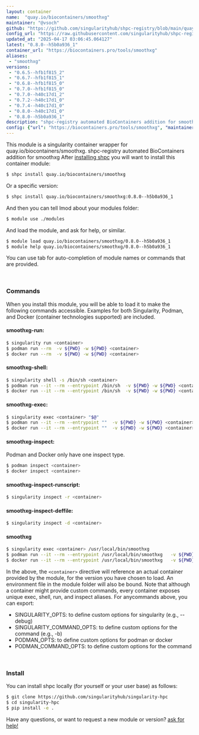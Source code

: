 ```yaml
---
layout: container
name:  "quay.io/biocontainers/smoothxg"
maintainer: "@vsoch"
github: "https://github.com/singularityhub/shpc-registry/blob/main/quay.io/biocontainers/smoothxg/container.yaml"
config_url: "https://raw.githubusercontent.com/singularityhub/shpc-registry/main/quay.io/biocontainers/smoothxg/container.yaml"
updated_at: "2025-04-17 03:06:45.064127"
latest: "0.8.0--h5b0a936_1"
container_url: "https://biocontainers.pro/tools/smoothxg"
aliases:
 - "smoothxg"
versions:
 - "0.6.5--hfb1f815_2"
 - "0.6.7--hfb1f815_1"
 - "0.6.8--hfb1f815_0"
 - "0.7.0--hfb1f815_0"
 - "0.7.0--h40c17d1_2"
 - "0.7.2--h40c17d1_0"
 - "0.7.4--h40c17d1_0"
 - "0.8.0--h40c17d1_0"
 - "0.8.0--h5b0a936_1"
description: "shpc-registry automated BioContainers addition for smoothxg"
config: {"url": "https://biocontainers.pro/tools/smoothxg", "maintainer": "@vsoch", "description": "shpc-registry automated BioContainers addition for smoothxg", "latest": {"0.8.0--h5b0a936_1": "sha256:4781cd6ebda0307b31976c739ab839b9287b63574e5212043bf56f654e66950d"}, "tags": {"0.6.5--hfb1f815_2": "sha256:c4c82cbbf83b65d767c3f6af2b8a6fb5894ddb828d75d1a7f94da3224b2299ea", "0.6.7--hfb1f815_1": "sha256:0d752f242a36a696064edd84137b62fa7416645c324be5c1f30f4d69b8754189", "0.6.8--hfb1f815_0": "sha256:e1dc69f6bf1496a516a496fea187ae37c0b0dd125eacf8561f44dd71eb6348a1", "0.7.0--hfb1f815_0": "sha256:81ae8327cb62678ff597096f25141448f2ec3e3269b6e7c90e59acc94bb2ba38", "0.7.0--h40c17d1_2": "sha256:b524d46705dea8b18f700edbbc712c416b7216be9b3a05cc66a6ca5ccc412e00", "0.7.2--h40c17d1_0": "sha256:cdd3eb20d1aa2e27406d5aa41aab7bdddf2bef2af8bd8e9dcdc4d30cbebaeb0f", "0.7.4--h40c17d1_0": "sha256:825e5c8b9ab566f8990fd52468d315efc5cb976f03d1d25021320d88d423420c", "0.8.0--h40c17d1_0": "sha256:6af3e493d914101594ea371c08af852bb78bd789f2ce300721ea9e9b405d0081", "0.8.0--h5b0a936_1": "sha256:4781cd6ebda0307b31976c739ab839b9287b63574e5212043bf56f654e66950d"}, "docker": "quay.io/biocontainers/smoothxg", "aliases": {"smoothxg": "/usr/local/bin/smoothxg"}}
---
```


This module is a singularity container wrapper for quay.io/biocontainers/smoothxg.
shpc-registry automated BioContainers addition for smoothxg
After [installing shpc](#install) you will want to install this container module:


```bash
$ shpc install quay.io/biocontainers/smoothxg
```

Or a specific version:

```bash
$ shpc install quay.io/biocontainers/smoothxg:0.8.0--h5b0a936_1
```

And then you can tell lmod about your modules folder:

```bash
$ module use ./modules
```

And load the module, and ask for help, or similar.

```bash
$ module load quay.io/biocontainers/smoothxg/0.8.0--h5b0a936_1
$ module help quay.io/biocontainers/smoothxg/0.8.0--h5b0a936_1
```

You can use tab for auto-completion of module names or commands that are provided.

<br>

### Commands

When you install this module, you will be able to load it to make the following commands accessible.
Examples for both Singularity, Podman, and Docker (container technologies supported) are included.

#### smoothxg-run:

```bash
$ singularity run <container>
$ podman run --rm  -v ${PWD} -w ${PWD} <container>
$ docker run --rm  -v ${PWD} -w ${PWD} <container>
```

#### smoothxg-shell:

```bash
$ singularity shell -s /bin/sh <container>
$ podman run --it --rm --entrypoint /bin/sh  -v ${PWD} -w ${PWD} <container>
$ docker run --it --rm --entrypoint /bin/sh  -v ${PWD} -w ${PWD} <container>
```

#### smoothxg-exec:

```bash
$ singularity exec <container> "$@"
$ podman run --it --rm --entrypoint ""  -v ${PWD} -w ${PWD} <container> "$@"
$ docker run --it --rm --entrypoint ""  -v ${PWD} -w ${PWD} <container> "$@"
```

#### smoothxg-inspect:

Podman and Docker only have one inspect type.

```bash
$ podman inspect <container>
$ docker inspect <container>
```

#### smoothxg-inspect-runscript:

```bash
$ singularity inspect -r <container>
```

#### smoothxg-inspect-deffile:

```bash
$ singularity inspect -d <container>
```


#### smoothxg

```bash
$ singularity exec <container> /usr/local/bin/smoothxg
$ podman run --it --rm --entrypoint /usr/local/bin/smoothxg   -v ${PWD} -w ${PWD} <container> -c " $@"
$ docker run --it --rm --entrypoint /usr/local/bin/smoothxg   -v ${PWD} -w ${PWD} <container> -c " $@"
```



In the above, the `<container>` directive will reference an actual container provided
by the module, for the version you have chosen to load. An environment file in the
module folder will also be bound. Note that although a container
might provide custom commands, every container exposes unique exec, shell, run, and
inspect aliases. For anycommands above, you can export:

 - SINGULARITY_OPTS: to define custom options for singularity (e.g., --debug)
 - SINGULARITY_COMMAND_OPTS: to define custom options for the command (e.g., -b)
 - PODMAN_OPTS: to define custom options for podman or docker
 - PODMAN_COMMAND_OPTS: to define custom options for the command

<br>

### Install

You can install shpc locally (for yourself or your user base) as follows:

```bash
$ git clone https://github.com/singularityhub/singularity-hpc
$ cd singularity-hpc
$ pip install -e .
```

Have any questions, or want to request a new module or version? [ask for help!](https://github.com/singularityhub/singularity-hpc/issues)